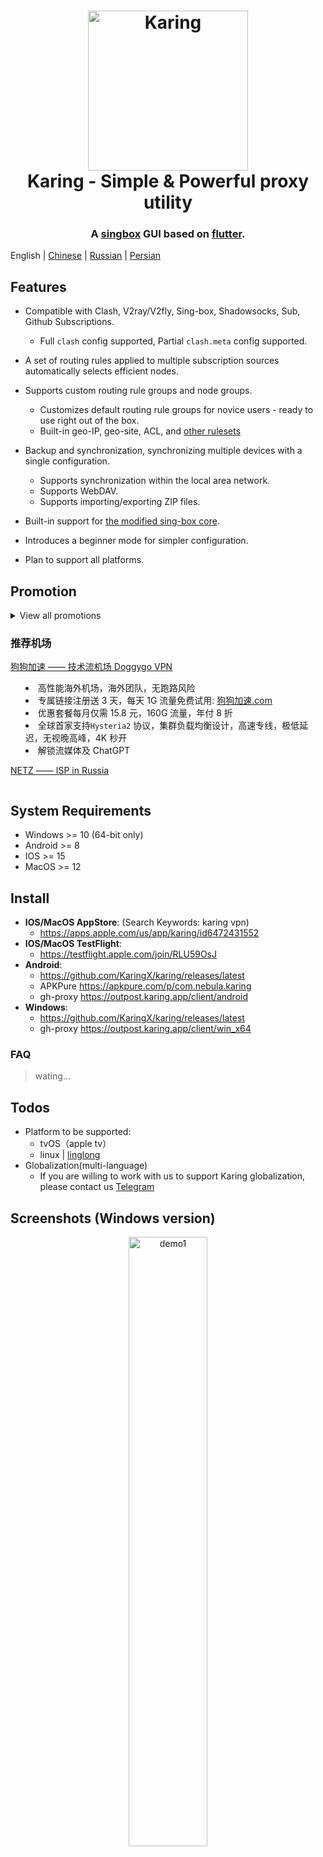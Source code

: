 <h1 align="center">
  <img src="./assets/img/mascot.jpg" alt="Karing" width="256" />
  <br>
  Karing - Simple & Powerful proxy utility
  <br>
</h1>

<h3 align="center">
A <a href="https://github.com/SagerNet/sing-box">singbox</a> GUI based on <a href="https://github.com/flutter/flutter">flutter</a>.
</h3>


English | [Chinese](./README_cn.md) | [Russian](./README_ru.md) | [Persian](./README_fa.md)

## Features
- Compatible with Clash, V2ray/V2fly, Sing-box, Shadowsocks, Sub, Github Subscriptions.
  - Full `clash` config supported, Partial `clash.meta` config supported.

- A set of routing rules applied to multiple subscription sources automatically selects efficient nodes.
- Supports custom routing rule groups and node groups.
  - Customizes default routing rule groups for novice users - ready to use right out of the box.
  - Built-in geo-IP, geo-site, ACL, and [other rulesets](https://github.com/KaringX/karing-ruleset/)

- Backup and synchronization, synchronizing multiple devices with a single configuration.
  - Supports synchronization within the local area network.
  - Supports WebDAV.
  - Supports importing/exporting ZIP files.

- Built-in support for [the modified sing-box core](https://github.com/KaringX/sing-box).
- Introduces a beginner mode for simpler configuration.
- Plan to support all platforms.


## Promotion
<details>
<summary>View all promotions


### 推荐机场
[狗狗加速 —— 技术流机场 Doggygo VPN](https://panel.dg6.top/#/register?code=lFH4ii9D)

- 高性能海外机场，海外团队，无跑路风险
- 专属链接注册送 3 天，每天 1G 流量免费试用: [狗狗加速.com](https://panel.dg6.top/#/register?code=lFH4ii9D)
- 优惠套餐每月仅需 15.8 元，160G 流量，年付 8 折
- 全球首家支持`Hysteria2` 协议，集群负载均衡设计，高速专线，极低延迟，无视晚高峰，4K 秒开
- 解锁流媒体及 ChatGPT


[NETZ —— ISP in Russia](https://netz.run)
</summary>

- High-performance overseas VPN, free trial, support trojan protocol.
- Free trial and purchase (no registration required)：[Telegram bot](https://t.me/netzrun_bot?start=ref_karing)


### 🔥自建节点服务器
- （美国免备案vps，配置2核2G仅需`20.98$`≈`145RMB`一年/支持支付宝付款） [👉🏻点我直达](https://my.racknerd.com/aff.php?aff=8405)
- （美国到中国大陆最快的vps， CN2GIA优化网络）
  - [👉🏻国外直达](https://bandwagonhost.com/aff.php?aff=75253&productFilter=1)
  - [👉🏻国内点我](https://bwh81.net/aff.php?aff=75253&productFilter=1)


### 🤝VPN Providers Collaboration Announcement
- 👉[Contact information and forms of cooperation](https://karing.app/blog/isp/cooperation#for-vpn-providers-from-other-regions)👈
</details>

## System Requirements
- Windows >= 10 (64-bit only)
- Android >= 8
- IOS >= 15
- MacOS >= 12

## Install
- **IOS/MacOS AppStore**: (Search Keywords: karing vpn)
  - https://apps.apple.com/us/app/karing/id6472431552
- **IOS/MacOS TestFlight**:
  - https://testflight.apple.com/join/RLU59OsJ
- **Android**:
  - https://github.com/KaringX/karing/releases/latest
  - APKPure https://apkpure.com/p/com.nebula.karing
  - gh-proxy https://outpost.karing.app/client/android
- **Windows**:
  - https://github.com/KaringX/karing/releases/latest
  - gh-proxy https://outpost.karing.app/client/win_x64


### FAQ

> wating...


## Todos
- Platform to be supported:
  - tvOS（apple tv）
  - linux | [linglong](https://linglong.dev/)
- Globalization(multi-language)
  - If you are willing to work with us to support Karing globalization, please contact us [Telegram](https://t.me/ovowe)


## Screenshots (Windows version)

<div align="center">
  <img src="./assets/demo/home.png" alt="demo1" width="50%" />
  </br></br>
  <img src="./assets/demo/select_server.png" alt="demo2" width="50%" />
    </br></br>
  <img src="./assets/demo/connections.png" alt="demo3" width="50%" />
  </br></br>
  <img src="./assets/demo/setting.png" alt="demo4" width="50%" />
  </br></br>
  <img src="./assets/demo/routing_group.png" alt="demo5" width="50%" />
  </br></br>
  <img src="./assets/demo/add_profile_link.png" alt="demo6" width="50%" />
</div>


## Contributions
[welcome to report issue!](https://github.com/KaringX/karing/issues)


## Donate
![donate](./assets/img/donate-usdt.jpg)


## Acknowledgement

Karing was based on or inspired by these projects and so on:

- [flutter](https://flutter.dev/): makes it easy and fast to build beautiful apps for mobile and beyond.
- [singbox](https://sing-box.sagernet.org/): The universal proxy platform.
- [Meta-Docs](https://wiki.metacubex.one/config/): Clash.Meta docs


## Star History

[![Star History Chart](https://api.star-history.com/svg?repos=KaringX/karing&type=Date)](https://star-history.com/#KaringX/karing&Date)

